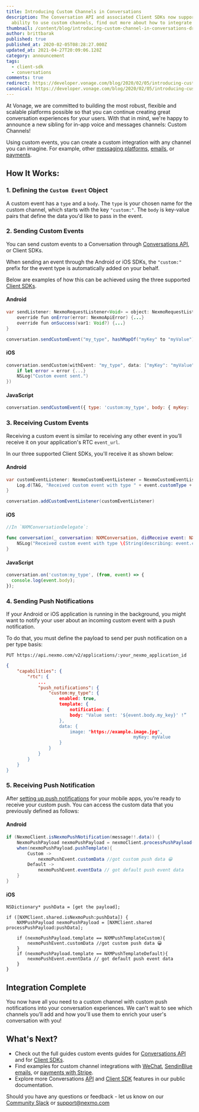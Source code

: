 ```yaml
---
title: Introducing Custom Channels in Conversations
description: The Conversation API and associated Client SDKs now support the
  ability to use custom channels, find out more about how to integrate them.
thumbnail: /content/blog/introducing-custom-channel-in-conversations-dr/E_Client-SDK-Update_1200x600.png
author: brittbarak
published: true
published_at: 2020-02-05T08:28:27.000Z
updated_at: 2021-04-27T20:09:06.128Z
category: announcement
tags:
  - client-sdk
  - conversations
comments: true
redirect: https://developer.vonage.com/blog/2020/02/05/introducing-custom-channel-in-conversations-dr
canonical: https://developer.vonage.com/blog/2020/02/05/introducing-custom-channel-in-conversations-dr
---
```

At Vonage, we are committed to building the most robust, flexible and scalable platforms possible so that you can continue creating great conversation experiences for your users. With that in mind, we're happy to announce a new sibling for in-app voice and messages channels: Custom Channels! 

Using custom events, you can create a custom integration with any channel you can imagine. For example, other [messaging platforms](https://www.nexmo.com/blog/2019/11/01/integrating-the-conversation-api-with-wechat-dr), [emails](https://developer.nexmo.com/use-cases/client-sdk-sendinblue-order-confirm), or [payments](https://developer.nexmo.com/use-cases/digital-marketplace-client-sdk). 

## How It Works:

### 1. Defining the `Custom Event` Object
A custom event has a `type` and a `body`. The `type` is your chosen name for the custom channel, which starts with the key `"custom:"`. The `body` is key-value pairs that define the data you'd like to pass in the event.

### 2. Sending Custom Events 
You can send custom events to a Conversation through [Conversations API](https://developer.nexmo.com/conversation/code-snippets/event/create-custom-event), or Client SDKs.

When sending an event through the Android or iOS SDKs, the `"custom:"` prefix for the event type is automatically added on your behalf.

Below are examples of how this can be achieved using the three supported [Client SDKs](https://developer.nexmo.com/client-sdk/overview).


#### Android

```java
var sendListener: NexmoRequestListener<Void> = object: NexmoRequestListener<Void> {
    override fun onError(error: NexmoApiError) {...}
    override fun onSuccess(var1: Void?) {...}
}

conversation.sendCustomEvent("my_type", hashMapOf("myKey" to "myValue"), sendListener)
```

#### iOS

```swift
conversation.sendCustom(withEvent: "my_type", data: ["myKey": "myValue"], completionHandler: { (error) in
    if let error = error {...}
    NSLog("Custom event sent.")
})
```

#### JavaScript

```javascript
conversation.sendCustomEvent({ type: 'custom:my_type', body: { myKey: 'myValue' }}).then((custom_event) => { ... });
```

### 3. Receiving Custom Events
Receiving a custom event is similar to receiving any other event in you’ll receive it on your application's RTC `event_url`.
 
In our three supported Client SDKs, you'll receive it as shown below:


#### Android
```java
var customEventListener: NexmoCustomEventListener = NexmoCustomEventListener { event ->
    Log.d(TAG, "Received custom event with type " + event.customType + ": " + event.data)
}

conversation.addCustomEventListener(customEventListener)
```

#### iOS
```swift
//In `NXMConversationDelegate`:

func conversation(_ conversation: NXMConversation, didReceive event: NXMCustomEvent) {
    NSLog("Received custom event with type \(String(describing: event.customType)): \(String(describing: event.data))");
}
```

#### JavaScript
```javascript
conversation.on('custom:my_type', (from, event) => {
  console.log(event.body);
});
```


### 4. Sending Push Notifications 
If your Android or iOS application is running in the background, you might want to notify your user about an incoming custom event with a push notification.

To do that, you must define the payload to send per push notification on a per type basis:

`PUT https://api.nexmo.com/v2/applications/:your_nexmo_application_id`

```json
{
	"capabilities": {
		"rtc": {
			...
			"push_notifications": {
				"custom:my_type": {
					enabled: true,
					template: {
						notification: {
						body: "Value sent: '${event.body.my_key}' !”
					},
					data: {
						image: "https://example.image.jpg",
                                                myKey: myValue
					}
				}
			}
		}
	}
}
```

### 5. Receiving Push Notification

After [setting up push notifications](https://developer.nexmo.com/client-sdk/setup/set-up-push-notifications) for your mobile apps, you’re ready to receive your custom push. You can access the custom data that you previously defined as follows:

#### Android
```java
if (NexmoClient.isNexmoPushNotification(message!!.data)) {  
    NexmoPushPayload nexmoPushPayload = nexmoClient.processPushPayload(message!!.data, pushListener)
    when(nexmoPushPayload.pushTemplate){
        Custom ->
            nexmoPushEvent.customData //got custom push data 😀
        Default ->
            nexmoPushEvent.eventData // got default push event data
    }
}
``` 

#### iOS
```ios
NSDictionary* pushData = [get the payload];
 
if ([NXMClient.shared.isNexmoPush:pushData]) {
    NXMPushPayload nexmoPushPayload = [NXMClient.shared processPushPayload:pushData];
  
    if (nexmoPushPayload.template == NXMPushTemplateCustom){
        nexmoPushEvent.customData //got custom push data 😀
    }
    if (nexmoPushPayload.template == NXMPushTemplateDefault){
        nexmoPushEvent.eventData // got default push event data
    }
}
``` 


## Integration Complete 
You now have all you need to a custom channel with custom push notifications into your conversation experiences. We can't wait to see which channels you’ll add and how you'll use them to enrich your user's conversation with you!

## What's Next?
* Check out the full guides custom events guides for [Conversations API](https://developer.nexmo.com/conversation/code-snippets/event/create-custom-event) and for [Client SDKs](https://developer.nexmo.com/client-sdk/custom-events). 
* Find examples for custom channel integrations with [WeChat](https://www.nexmo.com/blog/2019/11/01/integrating-the-conversation-api-with-wechat-dr), [SendinBlue emails](https://developer.nexmo.com/use-cases/client-sdk-sendinblue-order-confirm), or [payments with Stripe](https://developer.nexmo.com/use-cases/digital-marketplace-client-sdk).
* Explore more Conversations [API](https://developer.nexmo.com/conversation/overview) and [Client SDK](https://developer.nexmo.com/client-sdk/overview) features in our public documentation.


Should you have any questions or feedback - let us know on our [Community Slack](https://developer.nexmo.com/community) or support@nexmo.com
